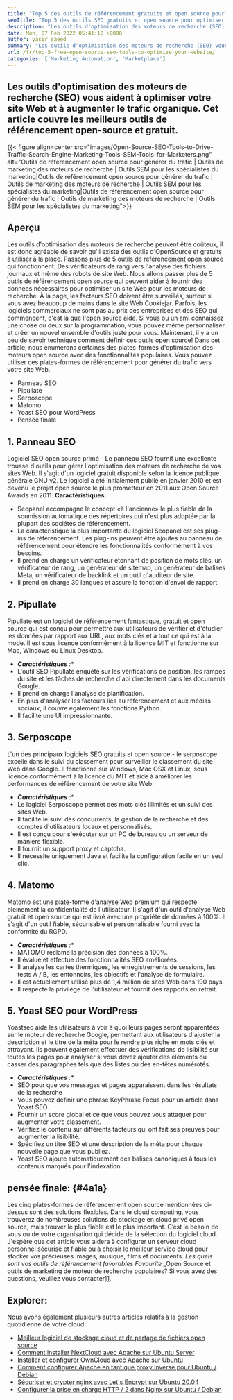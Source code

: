 ```yaml
---
title: "Top 5 des outils de référencement gratuits et open source pour optimiser votre site Web '" 
seoTitle: "Top 5 des outils SEO gratuits et open source pour optimiser votre site Web" 
description: "Les outils d'optimisation des moteurs de recherche (SEO) vous aident à optimiser votre site Web et à augmenter le trafic organique. Cet article couvre les outils de référencement open source populaires." 
date: Mon, 07 Feb 2022 05:41:10 +0000
author: yasir saeed
summary: "Les outils d'optimisation des moteurs de recherche (SEO) vous aident à optimiser votre site Web et à augmenter le trafic organique. Cet article couvre les meilleurs outils de référencement open-source et gratuit." 
url: /fr/top-5-free-open-source-seo-tools-to-optimize-your-website/
categories: ['Marketing Automation', 'Marketplace']
---
```


## Les outils d'optimisation des moteurs de recherche (SEO) vous aident à optimiser votre site Web et à augmenter le trafic organique. Cet article couvre les meilleurs outils de référencement open-source et gratuit.

{{< figure align=center src="images/Open-Source-SEO-Tools-to-Drive-Traffic-Search-Engine-Marketing-Tools-SEM-Tools-for-Marketers.png" alt="Outils de référencement open source pour générer du trafic | Outils de marketing des moteurs de recherche | Outils SEM pour les spécialistes du marketing|Outils de référencement open source pour générer du trafic | Outils de marketing des moteurs de recherche | Outils SEM pour les spécialistes du marketing|Outils de référencement open source pour générer du trafic | Outils de marketing des moteurs de recherche | Outils SEM pour les spécialistes du marketing">}}


##  **Aperçu**  
Les outils d'optimisation des moteurs de recherche peuvent être coûteux, il est donc agréable de savoir qu'il existe des outils d'OpenSource et gratuits à utiliser à la place. Passons plus de 5 outils de référencement open source qui fonctionnent. Des vérificateurs de rang vers l'analyse des fichiers journaux et même des robots de site Web. Nous allons passer plus de 5 outils de référencement open source qui peuvent aider à fournir des données nécessaires pour optimiser un site Web pour les moteurs de recherche.
À la page, les facteurs SEO doivent être surveillés, surtout si vous avez beaucoup de mains dans le site Web Cookiejar. Parfois, les logiciels commerciaux ne sont pas au prix des entreprises et des SEO qui commencent, c'est là que l'open source aide. Si vous ou un ami connaissez une chose ou deux sur la programmation, vous pouvez même personnaliser et créer un nouvel ensemble d'outils juste pour vous. Maintenant, il y a un peu de savoir technique comment définir ces outils open source!
Dans cet article, nous énumérons certaines des plates-formes d'optimisation des moteurs open source avec des fonctionnalités populaires. Vous pouvez utiliser ces plates-formes de référencement pour générer du trafic vers votre site Web.
  * Panneau SEO
  * Pipullate
  * Serposcope
  * Matomo
  * Yoast SEO pour WordPress
  * Pensée finale

## 1. Panneau SEO
Logiciel SEO open source primé - Le panneau SEO fournit une excellente trousse d'outils pour gérer l'optimisation des moteurs de recherche de vos sites Web. Il s'agit d'un logiciel gratuit disponible selon la licence publique générale GNU v2. Le logiciel a été initialement publié en janvier 2010 et est devenu le projet open source le plus prometteur en 2011 aux Open Source Awards en 2011.
 **Caractéristiques:**  
  * Seopanel accompagne le concept «à l'ancienne» le plus fiable de la soumission automatique des répertoires qui n'est plus adoptée par la plupart des sociétés de référencement.
  * La caractéristique la plus importante du logiciel Seopanel est ses plug-ins de référencement. Les plug-ins peuvent être ajoutés au panneau de référencement pour étendre les fonctionnalités conformément à vos besoins.
  * Il prend en charge un vérificateur étonnant de position de mots clés, un vérificateur de rang, un générateur de sitemap, un générateur de balises Meta, un vérificateur de backlink et un outil d'auditeur de site.
  * Il prend en charge 30 langues et assure la fonction d'envoi de rapport.

## 2. Pipullate
Pipullate est un logiciel de référencement fantastique, gratuit et open source qui est conçu pour permettre aux utilisateurs de vérifier et d'étudier les données par rapport aux URL, aux mots clés et à tout ce qui est à la mode. Il est sous licence conformément à la licence MIT et fonctionne sur Mac, Windows ou Linux Desktop.
*  ***Caractéristiques**  :** 
  * L'outil SEO Pipullate enquête sur les vérifications de position, les rampes du site et les tâches de recherche d'api directement dans les documents Google.
  * Il prend en charge l'analyse de planification.
  * En plus d'analyser les facteurs liés au référencement et aux médias sociaux, il couvre également les fonctions Python.
  * Il facilite une UI impressionnante.

## 3. Serposcope
L'un des principaux logiciels SEO gratuits et open source - le serposcope excelle dans le suivi du classement pour surveiller le classement du site Web dans Google. Il fonctionne sur Windows, Mac OSX et Linux, sous licence conformément à la licence du MIT et aide à améliorer les performances de référencement de votre site Web.
*  ***Caractéristiques**  :** 
  * Le logiciel Serposcope permet des mots clés illimités et un suivi des sites Web.
  * Il facilite le suivi des concurrents, la gestion de la recherche et des comptes d'utilisateurs locaux et personnalisés.
  * Il est conçu pour s'exécuter sur un PC de bureau ou un serveur de manière flexible.
  * Il fournit un support proxy et captcha.
  * Il nécessite uniquement Java et facilite la configuration facile en un seul clic.

## 4. Matomo
Matomo est une plate-forme d'analyse Web premium qui respecte pleinement la confidentialité de l'utilisateur. Il s'agit d'un outil d'analyse Web gratuit et open source qui est livré avec une propriété de données à 100%. Il s'agit d'un outil fiable, sécurisable et personnalisable fourni avec la conformité du RGPD.
*  ***Caractéristiques**  :** 
  * MATOMO réclame la précision des données à 100%.
  * Il évalue et effectue des fonctionnalités SEO améliorées.
  * Il analyse les cartes thermiques, les enregistrements de sessions, les tests A / B, les entonnoirs, les objectifs et l'analyse de formulaire.
  * Il est actuellement utilisé plus de 1,4 million de sites Web dans 190 pays.
  * Il respecte la privilège de l'utilisateur et fournit des rapports en retrait.

## 5. Yoast SEO pour WordPress
Yoastseo aide les utilisateurs à voir à quoi leurs pages seront apparentées sur le moteur de recherche Google, permettant aux utilisateurs d'ajuster la description et le titre de la méta pour le rendre plus riche en mots clés et attrayant. Ils peuvent également effectuer des vérifications de lisibilité sur toutes les pages pour analyser si vous devez ajouter des éléments ou casser des paragraphes tels que des listes ou des en-têtes numérotés.
*  ***Caractéristiques**  :** 
  * SEO pour que vos messages et pages apparaissent dans les résultats de la recherche
  * Vous pouvez définir une phrase KeyPhrase Focus pour un article dans Yoast SEO.
  * Fournir un score global et ce que vous pouvez vous attaquer pour augmenter votre classement.
  * Vérifiez le contenu sur différents facteurs qui ont fait ses preuves pour augmenter la lisibilité.
  * Spécifiez un titre SEO et une description de la méta pour chaque nouvelle page que vous publiez.
  * Yoast SEO ajoute automatiquement des balises canoniques à tous les contenus marqués pour l'indexation.

##  **pensée finale:**   {#4a1a}

Les cinq plates-formes de référencement open source mentionnées ci-dessus sont des solutions flexibles. Dans le cloud computing, vous trouverez de nombreuses solutions de stockage en cloud privé open source, mais trouver le plus fiable est le plus important. C’est le besoin de vous ou de votre organisation qui décide de la sélection du logiciel cloud. J'espère que cet article vous aidera à configurer un serveur cloud personnel sécurisé et fiable ou à choisir le meilleur service cloud pour stocker vos précieuses images, musique, films et documents.
_Les quels sont vos outils de référencement favorables Favourite_ _Open Source et outils de marketing de moteur de recherche populaires? Si vous avez des questions, veuillez vous contacter][1].

## Explorer:
Nous avons également plusieurs autres articles relatifs à la gestion quotidienne de votre cloud.
  * [Meilleur logiciel de stockage cloud et de partage de fichiers open source][2]
  * [Comment installer NextCloud avec Apache sur Ubuntu Server][3]
  * [Installer et configurer OwnCloud avec Apache sur Ubuntu][4]
  * [Comment configurer Apache en tant que proxy inverse pour Ubuntu / Debian][5]
  * [Sécuriser et crypter nginx avec Let's Encrypt sur Ubuntu 20.04][6]
  * [Configurer la prise en charge HTTP / 2 dans Nginx sur Ubuntu / Debian][7]



[1]: mailto:yasir.saeed@aspose.com
[2]: https://products.containerize.com/backup-and-sync/
[3]: https://blog.containerize.com/backup-and-sync-software/how-to-install-nextcloud-with-apache-on-ubuntu-server/
[4]: https://blog.containerize.com/backup-and-sync-software/how-to-install-and-configure-owncloud-with-apache-on-ubuntu/
[5]: https://blog.containerize.com/web-server-solution-stack/how-to-configure-apache-as-a-reverse-proxy-for-ubuntudebian/
[6]: https://blog.containerize.com/web-server-solution-stack/how-to-secure-nginx-with-letsencrypt-on-ubuntu-20-04/
[7]: https://blog.containerize.com/web-server-solution-stack/how-to-configure-http2-support-in-nginx-on-ubuntudebian/
